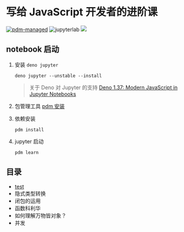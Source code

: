 # 写给 JavaScript 开发者的进阶课

[![pdm-managed](https://img.shields.io/badge/pdm-managed-blueviolet)](https://pdm.fming.dev)
![jupyterlab](https://img.shields.io/badge/jupyterlab-F37626)
![](https://shield.deno.dev/deno/^1.3.7)


## notebook 启动


1. 安装 `deno jupyter`

    `deno jupyter --unstable --install`

    > 关于 Deno 对 Jupyter 的支持 [Deno 1.37: Modern JavaScript in Jupyter Notebooks](https://deno.com/blog/v1.37)

2. 包管理工具 [pdm 安装](https://github.com/pdm-project/pdm) 
3. 依赖安装
    
    `pdm install`

4. jupyter 启动
    
    `pdm learn`

## 目录

- [test](https://nbviewer.jupyter.org/github/binghuis/dive-into-javascript/blob/main/src/dive_into_javascript/notebooks/number.ipynb)
- 隐式类型转换
- 闭包的运用
- 函数科利华
- 如何理解万物皆对象？
- 并发

